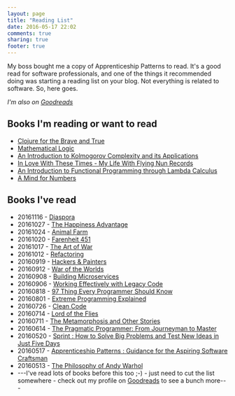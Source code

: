 ```yaml
---
layout: page
title: "Reading List"
date: 2016-05-17 22:02
comments: true
sharing: true
footer: true
---
```

My boss bought me a copy of Apprenticeship Patterns to read. It's a good read for software professionals, and one of the things it recommended doing was starting a reading list on your blog. Not everything is related to software. So, here goes.

_I'm also on [Goodreads](https://www.goodreads.com/user/show/57648038-hamish-rickerby)_

## Books I'm reading or want to read
- [Clojure for the Brave and True](http://www.bookdepository.com/Clojure-for-the-Brave-and-True-Daniel-Higginbotham/9781593275914?a_aid=rickerbh)
- [Mathematical Logic](http://www.bookdepository.com/Mathematical-Logic/9780486425337?a_aid=rickerbh)
- [An Introduction to Kolmogorov Complexity and its Applications](http://www.bookdepository.com/An-Introduction-Kolmogorov-Complexity-and-Its-Applications-Li-Ming-Paul-Vitanyi/9780387339986?ref=grid-view?a_aid=rickerbh)
- [In Love With These Times - My Life With Flying Nun Records](http://flyingout.co.nz/collections/featured-and-new/products/roger-shepherd-in-love-with-these-times)
- [An Introduction to Functional Programming through Lambda Calculus](http://www.bookdepository.com/An-Introduction-Functional-Programming-Through-Lambd-Calculus-Greg-Michaelson/9780486478838?a_aid=rickerbh)
- [A Mind for Numbers](http://www.bookdepository.com/Mind-for-Numbers-Barbar-Oakley/9780399165245?a_aid=rickerbh)

## Books I've read
- 20161116 - [Diaspora](http://www.bookdepository.com/Diaspor-Greg-Egan/9780575082090?a_aid=rickerbh)
- 20161027 - [The Happiness Advantage](http://www.bookdepository.com/The-Happiness-Advantage-Shawn-Achor/9780753539477?a_aid=rickerbh)
- 20161024 - [Animal Farm](http://www.bookdepository.com/Animal-Farm/9780141036137?a_aid=rickerbh)
- 20161020 - [Farenheit 451](http://www.bookdepository.com/Farenheit-451-Ray-Bradbury/9782701156316?a_aid=rickerbh)
- 20161017 - [The Art of War](http://www.bookdepository.com/The-Art-of-War-Sun-Tzu-Sun-Zi-Professor-Lionel-Giles/9781599869773?a_aid=rickerbh)
- 20161012 - [Refactoring](http://www.bookdepository.com/Refactoring/9780201485677?a_aid=rickerbh)
- 20160919 - [Hackers & Painters](https://www.bookdepository.com/Hackers-Painters-Paul-Graham/9781449389550?a_aid=rickerbh)
- 20160912 - [War of the Worlds](http://www.bookdepository.com/The-War-of-the-Worlds-H-G-Wells-Brian-Aldiss-Patrick-Parrinder-Andy-Sawyer/9780141441030?ref=grid-view?a_aid=rickerbh)
- 20160908 - [Building Microservices](https://www.bookdepository.com/Building-Microservices/9781491950357?a_aid=rickerbh)
- 20160906 - [Working Effectively with Legacy Code](https://www.bookdepository.com/Working-Effectively-with-Legacy-Code/9780131177055?a_aid=rickerbh)
- 20160818 - [97 Thing Every Programmer Should Know](http://www.bookdepository.com/97-Things-Every-Programmer-Should-Know-Kevlin-Henney/9780596809485?a_aid=rickerbh)
- 20160801 - [Extreme Programming Explained](https://www.bookdepository.com/Extreme-Programming-Explained/9780321278654?a_aid=rickerbh)
- 20160726 - [Clean Code](https://www.bookdepository.com/Clean-Code-Robert-C-Martin/9780132350884?a_aid=rickerbh) 
- 20160714 - [Lord of the Flies](http://www.bookdepository.com/Lord-Flies-William-Golding/9780571056866?a_aid=rickerbh)
- 20160711 - [The Metamorphosis and Other Stories](http://www.bookdepository.com/Metamorphosis-Franz-Kafka/9780486290300?a_aid=rickerbh)
- 20160614 - [The Pragmatic Programmer: From Journeyman to Master](http://www.bookdepository.com/Pragmatic-Programmer-Andrew-Hunt/9780201616224?a_aid=rickerbh)
- 20160520 - [Sprint : How to Solve Big Problems and Test New Ideas in Just Five Days](http://www.bookdepository.com/Sprint/9780593076118?a_aid=rickerbh)
- 20160517 - [Apprenticeship Patterns : Guidance for the Aspiring Software Craftsman](http://www.bookdepository.com/Apprenticeship-Patterns/9780596518387?a_aid=rickerbh)
- 20160513 - [The Philosophy of Andy Warhol](http://www.bookdepository.com/The-Philosophy-of-Andy-Warhol/9780141189109?a_aid=rickerbh)
- ---I've read lots of books before this too ;-) - just need to cut the list somewhere - check out my profile on [Goodreads](https://www.goodreads.com/user/show/57648038-hamish-rickerby) to see a bunch more---

